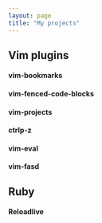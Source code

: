 ```yaml
---
layout: page
title: "My projects"
---
```

## Vim plugins
#### vim-bookmarks
#### vim-fenced-code-blocks
#### vim-projects
#### ctrlp-z
#### vim-eval
#### vim-fasd
## Ruby
#### Reloadlive
